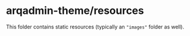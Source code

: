 # arqadmin-theme/resources

This folder contains static resources (typically an `"images"` folder as well).
